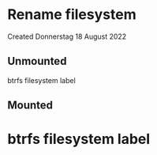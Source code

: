 # Rename filesystem
Created Donnerstag 18 August 2022

Unmounted
---------
btrfs filesystem label <Device> <Newlabel>

Mounted
-------
# btrfs filesystem label <Mountpoint> <Newlabel>

